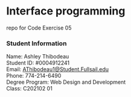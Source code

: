 # Interface programming
repo for Code Exercise 05

### Student Information
Name:  Ashley Thibodeau <br>
Student ID: #0004912241 <br>
Email:  AThibodeau1@Student.Fullsail.edu<br>
Phone:  774-214-6490<br>
Degree Program: Web Design and Development<br>
Class: C202102 01
